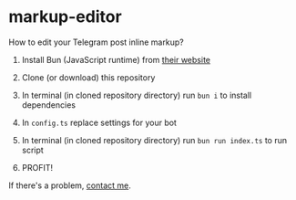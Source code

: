 # markup-editor

How to edit your Telegram post inline markup?

1. Install Bun (JavaScript runtime) from [their website](https://bun.sh)

2. Clone (or download) this repository

3. In terminal (in cloned repository directory) run `bun i` to install dependencies

4. In `config.ts` replace settings for your bot

5. In terminal (in cloned repository directory) run `bun run index.ts` to run script

6. PROFIT!

If there's a problem, [contact me](https://t.me/mckoda09).
